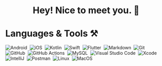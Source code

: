 
<h1 align="center">Hey! Nice to meet you. 👋</h1>

# Languages & Tools ⚒️

![Android](https://img.shields.io/badge/-Android-05122A?style=flat&logo=android)&nbsp;
![iOS](https://img.shields.io/badge/-ios-05122A?style=flat&logo=ios)&nbsp;
![Kotlin](https://img.shields.io/badge/-Kotlin-05122A?style=flat&logo=kotlin)&nbsp;
![Swift](https://img.shields.io/badge/-Swift-05122A?style=flat&logo=swift)&nbsp;
![Flutter](https://img.shields.io/badge/-Flutter-05122A?style=flat&logo=flutter)&nbsp;
![Markdown](https://img.shields.io/badge/-Markdown-05122A?style=flat&logo=markdown)&nbsp;
![Git](https://img.shields.io/badge/-Git-05122A?style=flat&logo=git)&nbsp;
![GitHub](https://img.shields.io/badge/-GitHub-05122A?style=flat&logo=github)&nbsp;
![GitHub Actions](https://img.shields.io/badge/GitHub%20Actions%20-05122A?style=flat&logo=github-actions&logoColor=white)&nbsp;
![MySQL](https://img.shields.io/badge/-MySQL-05122A?style=flat&logo=mysql&logoColor=white)&nbsp;
![Visual Studio Code](https://img.shields.io/badge/-Visual%20Studio%20Code-05122A?style=flat&logo=visual-studio-code&logoColor=007ACC)&nbsp;
![Xcode](https://img.shields.io/badge/-Xcode-05122A?style=flat&logo=xcode)&nbsp;
![IntelliJ](https://img.shields.io/badge/-IntelliJ-05122A?style=flat&logo=jetbrains)&nbsp;
![Postman](https://img.shields.io/badge/-Postman-05122A?style=flat&logo=postman)&nbsp;
![Linux](https://img.shields.io/badge/-Linux-05122A?style=flat&logo=linux&logoColor=white)&nbsp;
![MacOS](https://img.shields.io/badge/-MacOS-05122A?style=flat&logo=apple)&nbsp;

